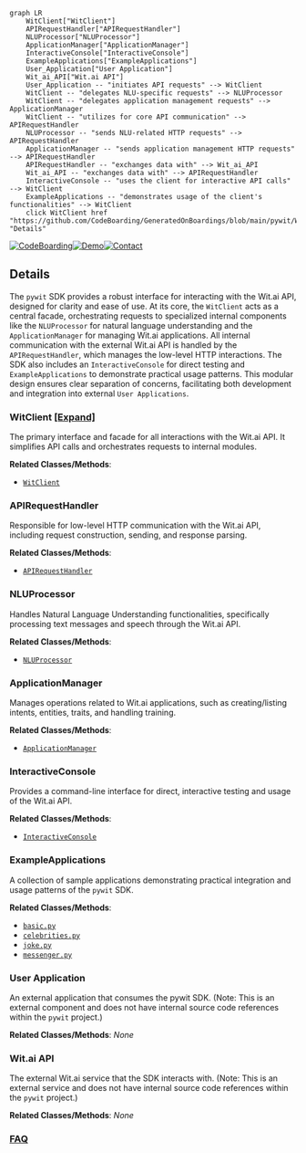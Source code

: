 ```mermaid
graph LR
    WitClient["WitClient"]
    APIRequestHandler["APIRequestHandler"]
    NLUProcessor["NLUProcessor"]
    ApplicationManager["ApplicationManager"]
    InteractiveConsole["InteractiveConsole"]
    ExampleApplications["ExampleApplications"]
    User_Application["User Application"]
    Wit_ai_API["Wit.ai API"]
    User_Application -- "initiates API requests" --> WitClient
    WitClient -- "delegates NLU-specific requests" --> NLUProcessor
    WitClient -- "delegates application management requests" --> ApplicationManager
    WitClient -- "utilizes for core API communication" --> APIRequestHandler
    NLUProcessor -- "sends NLU-related HTTP requests" --> APIRequestHandler
    ApplicationManager -- "sends application management HTTP requests" --> APIRequestHandler
    APIRequestHandler -- "exchanges data with" --> Wit_ai_API
    Wit_ai_API -- "exchanges data with" --> APIRequestHandler
    InteractiveConsole -- "uses the client for interactive API calls" --> WitClient
    ExampleApplications -- "demonstrates usage of the client's functionalities" --> WitClient
    click WitClient href "https://github.com/CodeBoarding/GeneratedOnBoardings/blob/main/pywit/WitClient.md" "Details"
```

[![CodeBoarding](https://img.shields.io/badge/Generated%20by-CodeBoarding-9cf?style=flat-square)](https://github.com/CodeBoarding/GeneratedOnBoardings)[![Demo](https://img.shields.io/badge/Try%20our-Demo-blue?style=flat-square)](https://www.codeboarding.org/demo)[![Contact](https://img.shields.io/badge/Contact%20us%20-%20contact@codeboarding.org-lightgrey?style=flat-square)](mailto:contact@codeboarding.org)

## Details

The `pywit` SDK provides a robust interface for interacting with the Wit.ai API, designed for clarity and ease of use. At its core, the `WitClient` acts as a central facade, orchestrating requests to specialized internal components like the `NLUProcessor` for natural language understanding and the `ApplicationManager` for managing Wit.ai applications. All internal communication with the external Wit.ai API is handled by the `APIRequestHandler`, which manages the low-level HTTP interactions. The SDK also includes an `InteractiveConsole` for direct testing and `ExampleApplications` to demonstrate practical usage patterns. This modular design ensures clear separation of concerns, facilitating both development and integration into external `User Applications`.

### WitClient [[Expand]](./WitClient.md)
The primary interface and facade for all interactions with the Wit.ai API. It simplifies API calls and orchestrates requests to internal modules.


**Related Classes/Methods**:

- <a href="https://github.com/wit-ai/pywit/blob/main/wit/wit.py" target="_blank" rel="noopener noreferrer">`WitClient`</a>


### APIRequestHandler
Responsible for low-level HTTP communication with the Wit.ai API, including request construction, sending, and response parsing.


**Related Classes/Methods**:

- <a href="https://github.com/wit-ai/pywit/blob/main/wit/wit.py" target="_blank" rel="noopener noreferrer">`APIRequestHandler`</a>


### NLUProcessor
Handles Natural Language Understanding functionalities, specifically processing text messages and speech through the Wit.ai API.


**Related Classes/Methods**:

- <a href="https://github.com/wit-ai/pywit/blob/main/wit/wit.py" target="_blank" rel="noopener noreferrer">`NLUProcessor`</a>


### ApplicationManager
Manages operations related to Wit.ai applications, such as creating/listing intents, entities, traits, and handling training.


**Related Classes/Methods**:

- <a href="https://github.com/wit-ai/pywit/blob/main/wit/wit.py" target="_blank" rel="noopener noreferrer">`ApplicationManager`</a>


### InteractiveConsole
Provides a command-line interface for direct, interactive testing and usage of the Wit.ai API.


**Related Classes/Methods**:

- <a href="https://github.com/wit-ai/pywit/blob/main/wit/wit.py" target="_blank" rel="noopener noreferrer">`InteractiveConsole`</a>


### ExampleApplications
A collection of sample applications demonstrating practical integration and usage patterns of the `pywit` SDK.


**Related Classes/Methods**:

- <a href="https://github.com/wit-ai/pywit/blob/main/examples/basic.py" target="_blank" rel="noopener noreferrer">`basic.py`</a>
- <a href="https://github.com/wit-ai/pywit/blob/main/examples/celebrities.py" target="_blank" rel="noopener noreferrer">`celebrities.py`</a>
- <a href="https://github.com/wit-ai/pywit/blob/main/examples/joke.py" target="_blank" rel="noopener noreferrer">`joke.py`</a>
- <a href="https://github.com/wit-ai/pywit/blob/main/examples/messenger.py" target="_blank" rel="noopener noreferrer">`messenger.py`</a>


### User Application
An external application that consumes the pywit SDK. (Note: This is an external component and does not have internal source code references within the `pywit` project.)


**Related Classes/Methods**: _None_

### Wit.ai API
The external Wit.ai service that the SDK interacts with. (Note: This is an external service and does not have internal source code references within the `pywit` project.)


**Related Classes/Methods**: _None_



### [FAQ](https://github.com/CodeBoarding/GeneratedOnBoardings/tree/main?tab=readme-ov-file#faq)